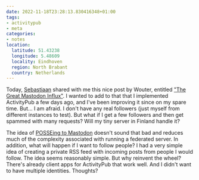 ```yaml
---
date: 2022-11-18T23:28:13.830416348+01:00
tags:
- activitypub
- meta
categories:
- notes
location:
  latitude: 51.43238
  longitude: 5.48609
  locality: Eindhoven
  region: North Brabant
  country: Netherlands
---
```


Today, [Sebastiaan](https://seblog.nl/) shared with me this nice post by Wouter, entitled ["The Great Mastodon Influx"](https://brainbaking.com/post/2022/11/the-great-mastodon-influx/). I wanted to add to that that I implemented ActivityPub a few days ago, and I've been improving it since on my spare time. But... I am afraid. I don't have any real followers (just myself from different instances to test). But what if I get a few followers and then get spammed with many requests? Will my tiny server in Finland handle it?

The idea of [POSSEing to Mastodon](/2022/11/09/15h43m59s11) doesn't sound that bad and reduces much of the complexity associated with running a federated server. In addition, what will happen if I want to follow people? I had a very simple idea of creating a private RSS feed with incoming posts from people I would follow. The idea seems reasonably simple. But why reinvent the wheel? There's already client apps for ActivityPub that work well. And I didn't want to have multiple identities. Thoughts?
